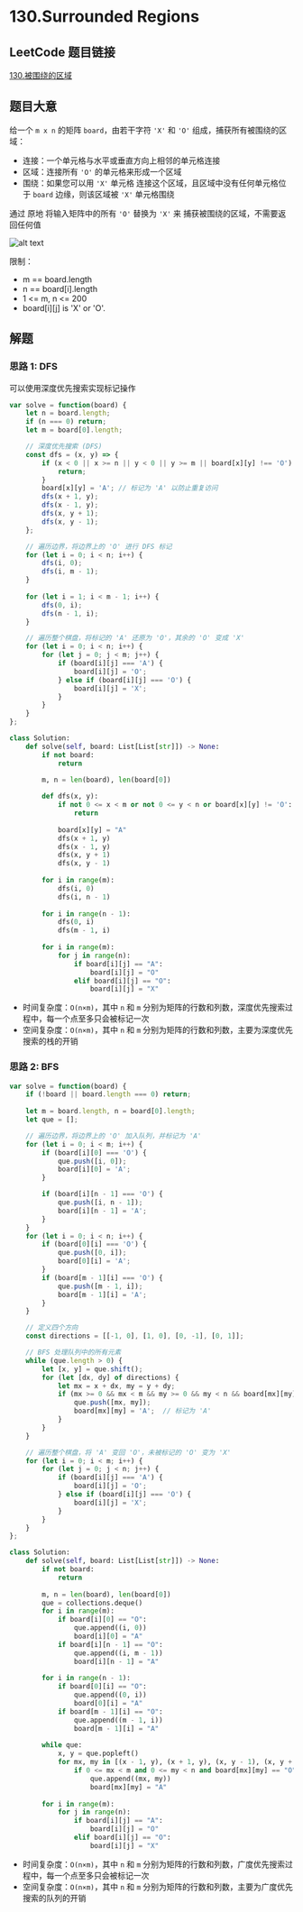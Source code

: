 # 130.Surrounded Regions

## LeetCode 题目链接

[130.被围绕的区域](https://leetcode.cn/problems/surrounded-regions/)

## 题目大意

给一个 `m x n` 的矩阵 `board`，由若干字符 `'X'` 和 `'O'` 组成，捕获所有被围绕的区域：
- 连接：一个单元格与水平或垂直方向上相邻的单元格连接
- 区域：连接所有 `'O'` 的单元格来形成一个区域
- 围绕：如果您可以用 `'X'` 单元格 连接这个区域，且区域中没有任何单元格位于 `board` 边缘，则该区域被 `'X'` 单元格围绕

通过 原地 将输入矩阵中的所有 `'O'` 替换为 `'X'` 来 捕获被围绕的区域，不需要返回任何值

![alt text](images/example130.png)

限制：
- m == board.length
- n == board[i].length
- 1 <= m, n <= 200
- board[i][j] is 'X' or 'O'.

## 解题

### 思路 1: DFS

可以使用深度优先搜索实现标记操作

```js
var solve = function(board) {
    let n = board.length;
    if (n === 0) return;
    let m = board[0].length;

    // 深度优先搜索 (DFS)
    const dfs = (x, y) => {
        if (x < 0 || x >= n || y < 0 || y >= m || board[x][y] !== 'O') {
            return;
        }
        board[x][y] = 'A'; // 标记为 'A' 以防止重复访问
        dfs(x + 1, y);
        dfs(x - 1, y);
        dfs(x, y + 1);
        dfs(x, y - 1);
    };

    // 遍历边界，将边界上的 'O' 进行 DFS 标记
    for (let i = 0; i < n; i++) {
        dfs(i, 0);
        dfs(i, m - 1);
    }
    
    for (let i = 1; i < m - 1; i++) {
        dfs(0, i);
        dfs(n - 1, i);
    }

    // 遍历整个棋盘，将标记的 'A' 还原为 'O'，其余的 'O' 变成 'X'
    for (let i = 0; i < n; i++) {
        for (let j = 0; j < m; j++) {
            if (board[i][j] === 'A') {
                board[i][j] = 'O';
            } else if (board[i][j] === 'O') {
                board[i][j] = 'X';
            }
        }
    }    
};
```
```python
class Solution:
    def solve(self, board: List[List[str]]) -> None:
        if not board:
            return
        
        m, n = len(board), len(board[0])

        def dfs(x, y):
            if not 0 <= x < m or not 0 <= y < n or board[x][y] != 'O':
                return
            
            board[x][y] = "A"
            dfs(x + 1, y)
            dfs(x - 1, y)
            dfs(x, y + 1)
            dfs(x, y - 1)
        
        for i in range(m):
            dfs(i, 0)
            dfs(i, n - 1)
        
        for i in range(n - 1):
            dfs(0, i)
            dfs(m - 1, i)
        
        for i in range(m):
            for j in range(n):
                if board[i][j] == "A":
                    board[i][j] = "O"
                elif board[i][j] == "O":
                    board[i][j] = "X"
```

- 时间复杂度：`O(n×m)`，其中 `n` 和 `m` 分别为矩阵的行数和列数，深度优先搜索过程中，每一个点至多只会被标记一次
- 空间复杂度：`O(n×m)`，其中 `n` 和 `m` 分别为矩阵的行数和列数，主要为深度优先搜索的栈的开销

### 思路 2: BFS

```js
var solve = function(board) {
    if (!board || board.length === 0) return;
    
    let m = board.length, n = board[0].length;
    let que = [];

    // 遍历边界，将边界上的 'O' 加入队列，并标记为 'A'
    for (let i = 0; i < m; i++) {
        if (board[i][0] === 'O') {
            que.push([i, 0]);
            board[i][0] = 'A';
        }

        if (board[i][n - 1] === 'O') {
            que.push([i, n - 1]);
            board[i][n - 1] = 'A';
        }
    }
    for (let i = 0; i < n; i++) {
        if (board[0][i] === 'O') {
            que.push([0, i]);
            board[0][i] = 'A';
        }
        if (board[m - 1][i] === 'O') {
            que.push([m - 1, i]);
            board[m - 1][i] = 'A';
        }
    }

    // 定义四个方向
    const directions = [[-1, 0], [1, 0], [0, -1], [0, 1]];

    // BFS 处理队列中的所有元素
    while (que.length > 0) {
        let [x, y] = que.shift();
        for (let [dx, dy] of directions) {
            let mx = x + dx, my = y + dy;
            if (mx >= 0 && mx < m && my >= 0 && my < n && board[mx][my] === 'O') {
                que.push([mx, my]);
                board[mx][my] = 'A';  // 标记为 'A'
            }
        }
    }

    // 遍历整个棋盘，将 'A' 变回 'O'，未被标记的 'O' 变为 'X'
    for (let i = 0; i < m; i++) {
        for (let j = 0; j < n; j++) {
            if (board[i][j] === 'A') {
                board[i][j] = 'O';
            } else if (board[i][j] === 'O') {
                board[i][j] = 'X';
            }
        }
    }
};
```
```python
class Solution:
    def solve(self, board: List[List[str]]) -> None:
        if not board:
            return
        
        m, n = len(board), len(board[0])
        que = collections.deque()
        for i in range(m):
            if board[i][0] == "O":
                que.append((i, 0))
                board[i][0] = "A"
            if board[i][n - 1] == "O":
                que.append((i, m - 1))
                board[i][n - 1] = "A"
                
        for i in range(n - 1):
            if board[0][i] == "O":
                que.append((0, i))
                board[0][i] = "A"
            if board[m - 1][i] == "O":
                que.append((m - 1, i))
                board[m - 1][i] = "A"
        
        while que:
            x, y = que.popleft()
            for mx, my in [(x - 1, y), (x + 1, y), (x, y - 1), (x, y + 1)]:
                if 0 <= mx < m and 0 <= my < n and board[mx][my] == "O":
                    que.append((mx, my))
                    board[mx][my] = "A"
        
        for i in range(m):
            for j in range(n):
                if board[i][j] == "A":
                    board[i][j] = "O"
                elif board[i][j] == "O":
                    board[i][j] = "X"
```

- 时间复杂度：`O(n×m)`，其中 `n` 和 `m` 分别为矩阵的行数和列数，广度优先搜索过程中，每一个点至多只会被标记一次
- 空间复杂度：`O(n×m)`，其中 `n` 和 `m` 分别为矩阵的行数和列数，主要为广度优先搜索的队列的开销
